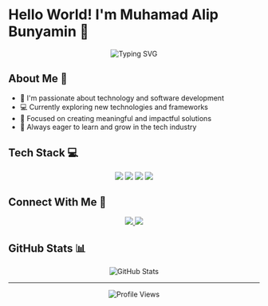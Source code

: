 # Hello World! I'm Muhamad Alip Bunyamin 👋

<div align="center">
  <img src="https://readme-typing-svg.herokuapp.com?font=Fira+Code&pause=1000&color=2196F3&center=true&vCenter=true&width=435&lines=Welcome+to+my+GitHub+Profile!;I'm+a+passionate+developer;Always+learning+new+things" alt="Typing SVG" />
</div>

## About Me 🚀

- 🌱 I'm passionate about technology and software development
- 💻 Currently exploring new technologies and frameworks
- 🎯 Focused on creating meaningful and impactful solutions
- 🌟 Always eager to learn and grow in the tech industry

## Tech Stack 💻

<div align="center">
  <img src="https://img.shields.io/badge/JavaScript-F7DF1E?style=for-the-badge&logo=javascript&logoColor=black" />
  <img src="https://img.shields.io/badge/HTML5-E34F26?style=for-the-badge&logo=html5&logoColor=white" />
  <img src="https://img.shields.io/badge/CSS3-1572B6?style=for-the-badge&logo=css3&logoColor=white" />
  <img src="https://img.shields.io/badge/Git-F05032?style=for-the-badge&logo=git&logoColor=white" />
</div>

## Connect With Me 🤝

<div align="center">
  <a href="https://github.com/Vodkaa4">
    <img src="https://img.shields.io/badge/GitHub-100000?style=for-the-badge&logo=github&logoColor=white" />
  </a>
  <a href="https://www.linkedin.com/in/muhamad-alip-bunyamin-26120125b/">
    <img src="https://img.shields.io/badge/LinkedIn-0077B5?style=for-the-badge&logo=linkedin&logoColor=white" />
  </a>
</div>

## GitHub Stats 📊

<div align="center">
  <img src="https://github-readme-stats.vercel.app/api?username=Vodkaa4&show_icons=true&theme=radical" alt="GitHub Stats" />
</div>

---

<div align="center">
  <img src="https://komarev.com/ghpvc/?username=Vodkaa4&style=flat-square&color=blue" alt="Profile Views" />
</div>
